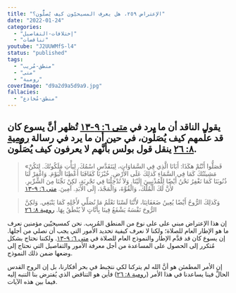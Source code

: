 ```yaml
---
title: "الإعتراض ٢٥٩، هل يعرف المسيحيّون كيف يُصلُّون؟"
date: "2022-01-24"
categories:
  - "إختلافات-التفاصيل"
  - "تناقضات"
youtube: "J2UUWMfS-l4"
status: "published"
tags:
  - "منطق-مُريب"
  - "متى"
  - "رومية"
coverImage: "d9a2d9a5d9a9.jpg"
fallacies:
  - "منطق-مُخادع"
---
```


## **يقول الناقد أن ما يرد في [متى ٦: ٩-١٣](https://my.bible.com/bible/101/MAT.6.9-13) تُظهر أنَّ يسوع كان قد علَّمهم كيف يُصَلُّون، في حين أن ما يرد في رسالة [رومية ٨: ٢٦](https://my.bible.com/bible/101/ROM.8.26) ينقل قول بولس بأنَّهم لا يعرفون كيف يُصَلُّون.**

> «فَصَلُّوا أَنْتُمْ هكَذَا: أَبَانَا الَّذِي فِي السَّمَاوَاتِ، لِيَتَقَدَّسِ اسْمُكَ. لِيَأْتِ مَلَكُوتُكَ. لِتَكُنْ مَشِيئَتُكَ كَمَا فِي السَّمَاءِ كَذلِكَ عَلَى الأَرْضِ. خُبْزَنَا كَفَافَنَا أَعْطِنَا الْيَوْمَ. وَاغْفِرْ لَنَا ذُنُوبَنَا كَمَا نَغْفِرُ نَحْنُ أَيْضًا لِلْمُذْنِبِينَ إِلَيْنَا. وَلاَ تُدْخِلْنَا فِي تَجْرِبَةٍ، لكِنْ نَجِّنَا مِنَ الشِّرِّيرِ. لأَنَّ لَكَ الْمُلْكَ، وَالْقُوَّةَ، وَالْمَجْدَ، إِلَى الأَبَدِ. آمِينَ. [متى ٦: ٩-١٣](https://my.bible.com/bible/101/MAT.6.9-13)

> وَكَذلِكَ الرُّوحُ أَيْضًا يُعِينُ ضَعَفَاتِنَا، لأَنَّنَا لَسْنَا نَعْلَمُ مَا نُصَلِّي لأَجْلِهِ كَمَا يَنْبَغِي. وَلكِنَّ الرُّوحَ نَفْسَهُ يَشْفَعُ فِينَا بِأَنَّاتٍ لاَ يُنْطَقُ بِهَا. [رومية ٨: ٢٦](https://my.bible.com/bible/101/ROM.826)

إن هذا الإعتراض مبني على على نوع من المنطق المُريب. نحن كمسيحيّين مؤمنين نعرف ما هو الإطار العام للصلاة؛ ولكنا لا نعرف كيفية تحديد الأمور التي يجب أن نصلي من أجلها. إن يسوع كان قد قدَّم الإطار والنموذج العام للصلاة في [متى ٦: ٩-١٣](https://my.bible.com/bible/101/MAT.6.9-13). ولكننا نحتاج بشكل مُتكرر إلى الحصول على المساعدة من أجل معرفة الأمور والتفاصيل التي نحتاج إلى وضعها ضمن ذلك النموذج.

إن الأمر المطمئن هو أنَّ الله لم يتركنا لكي نتخبط في بحر أفكارنا، بل إن الروح القدس الحالَّ فينا يساعدنا في هذا الأمر ([رومية ٨: ٢٦](https://my.bible.com/bible/101/ROM.826)) فأين هو التناقض الذي يُفترض بنا التنبه إليه فيما بين هذه الآيات.
